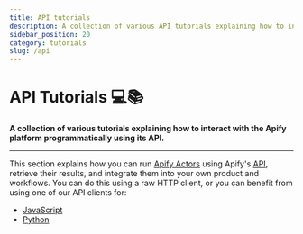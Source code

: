 ```yaml
---
title: API tutorials
description: A collection of various API tutorials explaining how to interact with the API platform programmatically using its API.
sidebar_position: 20
category: tutorials
slug: /api
---
```


# API Tutorials 💻📚

**A collection of various tutorials explaining how to interact with the Apify platform programmatically using its API.**

---

This section explains how you can run [Apify Actors](/platform/actors) using Apify's [API](/api/v2), retrieve their results, and integrate them into your own product and workflows. You can do this using a raw HTTP client, or you can benefit from using one of our API clients for:
- [JavaScript](/api/client/js/)
- [Python](/api/client/python)


